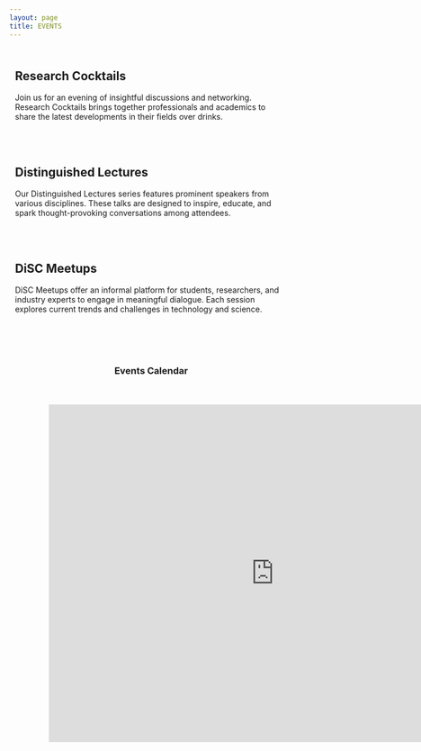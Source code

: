 ```yaml
---
layout: page
title: EVENTS
---
```


<!-- Details coming soon....

## Research Cocktails

## Distinguished Lectures

## DiSC Meetups


<br>
<br>
<br>

<div class="" style="text-align: center; ">
    <h3>Events Calendar</h3>
    <br>
    <br>
    <iframe src="https://calendar.google.com/calendar/embed?src=c_9529c4194a844f24aeedb050d105f7f4ba2238c394430983168feacad8b46688%40group.calendar.google.com&ctz=Europe%2FBrussels" style="border: 0" width="800" height="600" frameborder="0" scrolling="no"></iframe>
</div> -->


<style>
  .two-column {
    display: flex;
    flex-wrap: wrap;
    justify-content: space-between;
  }
  
  .two-column > div {
    flex: 1;
    min-width: 300px;
    margin: 10px;
  }

  .calendar-container {
    text-align: center;
    padding-left:60px;
    padding-right:60px;
  }

  @media (max-width: 768px) {
    .two-column {
      flex-direction: column;
    }
  }
</style>

<div class="two-column">
  
  <!-- First Column: Text Content -->
  <div>
    <h2>Research Cocktails</h2>
    <p>
        Join us for an evening of insightful discussions and networking. 
        Research Cocktails brings together professionals and academics 
        to share the latest developments in their fields over drinks.
    </p>
    <br><br>
    <h2>Distinguished Lectures</h2>
    <p>
        Our Distinguished Lectures series features prominent speakers from various 
        disciplines. These talks are designed to inspire, educate, and spark 
        thought-provoking conversations among attendees.
    </p>
    <br><br>
    <h2>DiSC Meetups</h2>
    <p>
        DiSC Meetups offer an informal platform for students, researchers, 
        and industry experts to engage in meaningful dialogue. 
        Each session explores current trends and challenges in technology and science.
    </p>
    <br><br>
</div>


  <!-- Second Column: Calendar -->
  <div class="calendar-container">
    <h3>Events Calendar</h3>
    <br><br>
    <iframe src="https://calendar.google.com/calendar/embed?src=c_9529c4194a844f24aeedb050d105f7f4ba2238c394430983168feacad8b46688%40group.calendar.google.com&ctz=Europe%2FBrussels" style="border: 0" width="800" height="600" frameborder="0" scrolling="no"></iframe>
  </div>

</div>
